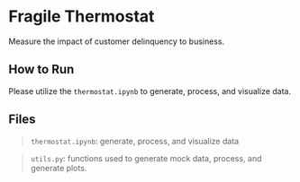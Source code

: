 # Fragile Thermostat
Measure the impact of customer delinquency to business.

## How to Run
Please utilize the `thermostat.ipynb` to generate, process, and visualize data.

## Files
> `thermostat.ipynb`: generate, process, and visualize data

> `utils.py`: functions used to generate mock data, process, and generate plots.